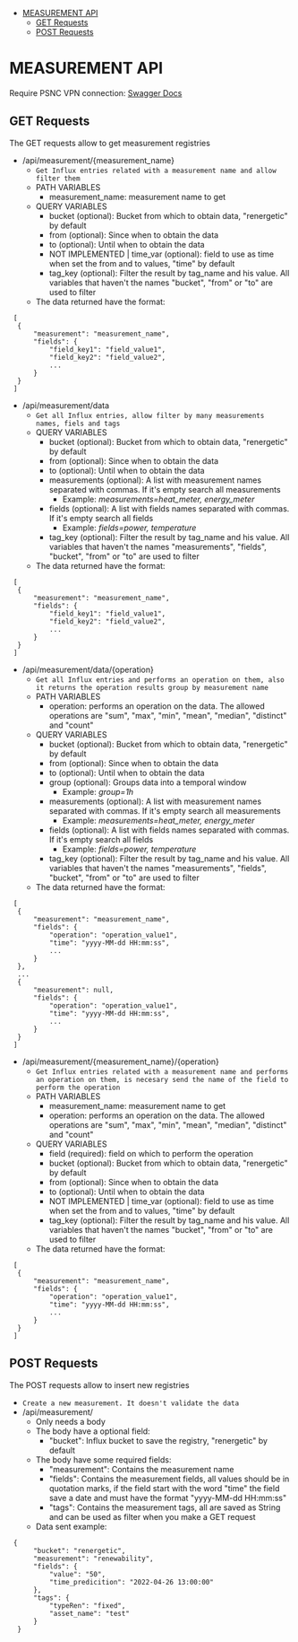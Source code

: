 
- [MEASUREMENT API](#measurement-api)
  - [GET Requests](#get-requests)
  - [POST Requests](#post-requests)

# MEASUREMENT API 
Require PSNC VPN connection: [Swagger Docs](http://influx-api-swagger-ren-prototype.apps.paas-dev.psnc.pl/api/docs-ui)
 ## GET Requests
 The GET requests allow to get measurement registries
 - /api/measurement/{measurement_name}
   - `Get Influx entries related with a measurement name and allow filter them`
   - PATH VARIABLES
     - measurement_name: measurement name to get
   - QUERY VARIABLES
     - bucket (optional): Bucket from which to obtain data, "renergetic" by default
     - from (optional): Since when to obtain the data
     - to (optional): Until when to obtain the data
     - NOT IMPLEMENTED | time_var (optional): field to use as time when set the from and to values, "time" by default
     - tag_key (optional): Filter the result by tag_name and his value. All variables that haven't the names "bucket", "from" or "to" are used to filter
   - The data returned have the format:
  ```
   [
    {
        "measurement": "measurement_name",
        "fields": {
            "field_key1": "field_value1",
            "field_key2": "field_value2",
            ...
        } 
    }
   ]
  ```
 - /api/measurement/data
   - `Get all Influx entries, allow filter by many measurements names, fiels and tags`
   - QUERY VARIABLES
     - bucket (optional): Bucket from which to obtain data, "renergetic" by default
     - from (optional): Since when to obtain the data
     - to (optional): Until when to obtain the data
     - measurements (optional): A list with measurement names separated with commas. If it's empty search all measurements
       - Example: *measurements=heat_meter, energy_meter*
     - fields (optional): A list with fields names separated with commas. If it's empty search all fields
       - Example: *fields=power, temperature*
     - tag_key (optional): Filter the result by tag_name and his value. All variables that haven't the names "measurements", "fields", "bucket", "from" or "to" are used to filter
   - The data returned have the format:
  ```
   [
    {
        "measurement": "measurement_name",
        "fields": {
            "field_key1": "field_value1",
            "field_key2": "field_value2",
            ...
        } 
    }
   ]
  ```
 - /api/measurement/data/{operation}
   - `Get all Influx entries and performs an operation on them, also it returns the operation results group by measurement name `
   - PATH VARIABLES
     - operation: performs an operation on the data. The allowed operations are "sum", "max", "min", "mean", "median", "distinct" and "count"
   - QUERY VARIABLES
     - bucket (optional): Bucket from which to obtain data, "renergetic" by default
     - from (optional): Since when to obtain the data
     - to (optional): Until when to obtain the data
     - group (optional): Groups data into a temporal window
       - Example: *group=1h*
     - measurements (optional): A list with measurement names separated with commas. If it's empty search all measurements
       - Example: *measurements=heat_meter, energy_meter*
     - fields (optional): A list with fields names separated with commas. If it's empty search all fields
       - Example: *fields=power, temperature*
     - tag_key (optional): Filter the result by tag_name and his value. All variables that haven't the names "measurements", "fields", "bucket", "from" or "to" are used to filter
   - The data returned have the format:
  ```
   [
    {
        "measurement": "measurement_name",
        "fields": {
            "operation": "operation_value1",
            "time": "yyyy-MM-dd HH:mm:ss",
            ...
        } 
    },
    ...
    {
        "measurement": null,
        "fields": {
            "operation": "operation_value1",
            "time": "yyyy-MM-dd HH:mm:ss",
            ...
        } 
    }
   ]
  ```
 - /api/measurement/{measurement_name}/{operation}
   - `Get Influx entries related with a measurement name and performs an operation on them, is necesary send the name of the field to perform the operation`
   - PATH VARIABLES
     - measurement_name: measurement name to get
     - operation: performs an operation on the data. The allowed operations are "sum", "max", "min", "mean", "median", "distinct" and "count"
   - QUERY VARIABLES
     - field (required): field on which to perform the operation
     - bucket (optional): Bucket from which to obtain data, "renergetic" by default
     - from (optional): Since when to obtain the data
     - to (optional): Until when to obtain the data
     - NOT IMPLEMENTED | time_var (optional): field to use as time when set the from and to values, "time" by default
     - tag_key (optional): Filter the result by tag_name and his value. All variables that haven't the names "bucket", "from" or "to" are used to filter
   - The data returned have the format:
  ```
   [
    {
        "measurement": "measurement_name",
        "fields": {
            "operation": "operation_value1",
            "time": "yyyy-MM-dd HH:mm:ss",
            ...
        } 
    }
   ]
  ```
 ## POST Requests
 The POST requests allow to insert new registries
   - `Create a new measurement. It doesn't validate the data`
 - /api/measurement/
   - Only needs a body
   - The body have a optional field:
     - "bucket": Influx bucket to save the registry, "renergetic" by default
   - The body have some required fields:
     - "measurement": Contains the measurement name
     - "fields": Contains the measurement fields, all values should be in quotation marks, if the field start with the word "time" the field save a date and must have the format "yyyy-MM-dd HH:mm:ss"
     - "tags": Contains the measurement tags, all are saved as String and can be used as filter when you make a GET request
   - Data sent example:
  ```
   {
        "bucket": "renergetic",
        "measurement": "renewability",
        "fields": {
            "value": "50",
            "time_predicition": "2022-04-26 13:00:00"
        },
        "tags": {
            "typeRen": "fixed",
            "asset_name": "test"
        }
    }
  ```